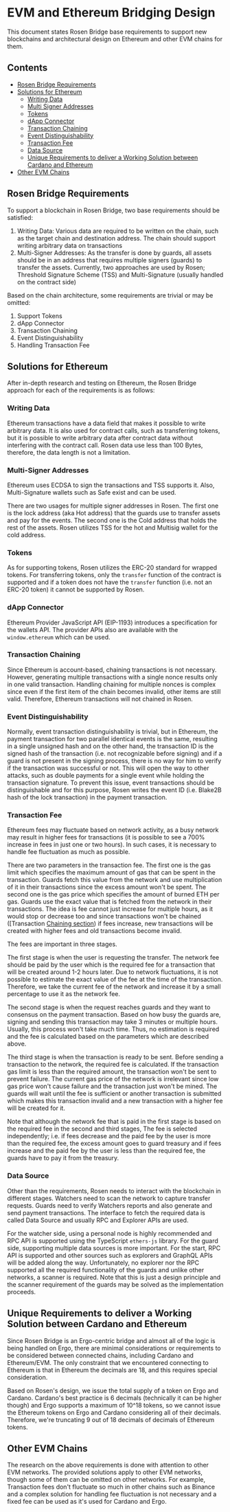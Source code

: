 # EVM and Ethereum Bridging Design

This document states Rosen Bridge base requirements to support new blockchains and architectural design on Ethereum and other EVM chains for them.


## Contents
- [Rosen Bridge Requirements](#rosen-bridge-requirements)
- [Solutions for Ethereum](#solutions-for-ethereum)
    - [Writing Data](#writing-data)
    - [Multi Signer Addresses](#multi-signer-addresses)
    - [Tokens](#tokens)
    - [dApp Connector](#dapp-connector)
    - [Transaction Chaining](#transaction-chaining)
    - [Event Distinguishability](#event-distinguishability)
    - [Transaction Fee](#transaction-fee)
    - [Data Source](#data-source)
    - [Unique Requirements to deliver a Working Solution between Cardano and Ethereum](#Unique-Requirements-to-deliver-a-Working-Solution-between-Cardano-and-Ethereum)
- [Other EVM Chains](#other-evm-chains)


## Rosen Bridge Requirements

To support a blockchain in Rosen Bridge, two base requirements should be satisfied:

1. Writing Data: Various data are required to be written on the chain, such as the target chain and destination address. The chain should support writing arbitrary data on transactions
2. Multi-Signer Addresses: As the transfer is done by guards, all assets should be in an address that requires multiple signers (guards) to transfer the assets. Currently, two approaches are used by Rosen; Threshold Signature Scheme (TSS) and Multi-Signature (usually handled on the contract side)

Based on the chain architecture, some requirements are trivial or may be omitted:

1. Support Tokens
2. dApp Connector
3. Transaction Chaining
4. Event Distinguishability
5. Handling Transaction Fee


## Solutions for Ethereum

After in-depth research and testing on Ethereum, the Rosen Bridge approach for each of the requirements is as follows:

### Writing Data
Ethereum transactions have a data field that makes it possible to write arbitrary data. It is also used for contract calls, such as transferring tokens, but it is possible to write arbitrary data after contract data without interfering with the contract call. Rosen data use less than 100 Bytes, therefore, the data length is not a limitation.

### Multi-Signer Addresses
Ethereum uses ECDSA to sign the transactions and TSS supports it. Also, Multi-Signature wallets such as Safe exist and can be used.

There are two usages for multiple signer addresses in Rosen. The first one is the lock address (aka Hot address) that the guards use to transfer assets and pay for the events. The second one is the Cold address that holds the rest of the assets. Rosen utilizes TSS for the hot and Multisig wallet for the cold address.

### Tokens
As for supporting tokens, Rosen utilizes the ERC-20 standard for wrapped tokens. For transferring tokens, only the `transfer` function of the contract is supported and if a token does not have the `transfer` function (i.e. not an ERC-20 token) it cannot be supported by Rosen.

### dApp Connector
Ethereum Provider JavaScript API (EIP-1193) introduces a specification for the wallets API. The provider APIs also are available with the `window.ethereum` which can be used.

### Transaction Chaining
Since Ethereum is account-based, chaining transactions is not necessary. However, generating multiple transactions with a single nonce results only in one valid transaction. Handling chaining for multiple nonces is complex since even if the first item of the chain becomes invalid, other items are still valid. Therefore, Ethereum transactions will not chained in Rosen.

### Event Distinguishability
Normally, event transaction distinguishability is trivial, but in Ethereum, the payment transaction for two parallel identical events is the same, resulting in a single unsigned hash and on the other hand, the transaction ID is the signed hash of the transaction (i.e. not recognizable before signing) and if a guard is not present in the signing process, there is no way for him to verify if the transaction was successful or not. This will open the way to other attacks, such as double payments for a single event while holding the transaction signature. To prevent this issue, event transactions should be distinguishable and for this purpose, Rosen writes the event ID (i.e. Blake2B hash of the lock transaction) in the payment transaction.

### Transaction Fee
Ethereum fees may fluctuate based on network activity, as a busy network may result in higher fees for transactions (it is possible to see a 700% increase in fees in just one or two hours). In such cases, it is necessary to handle fee fluctuation as much as possible.

There are two parameters in the transaction fee. The first one is the gas limit which specifies the maximum amount of gas that can be spent in the transaction. Guards fetch this value from the network and use multiplication of it in their transactions since the excess amount won't be spent. The second one is the gas price which specifies the amount of burned ETH per gas. Guards use the exact value that is fetched from the network in their transactions. The idea is fee cannot just increase for multiple hours, as it would stop or decrease too and since transactions won't be chained ([Transaction [Chaining section](#transaction-chaining)) if fees increase, new transactions will be created with higher fees and old transactions become invalid.

The fees are important in three stages.

The first stage is when the user is requesting the transfer. The network fee should be paid by the user which is the required fee for a transaction that will be created around 1-2 hours later. Due to network fluctuations, it is not possible to estimate the exact value of the fee at the time of the transaction. Therefore, we take the current fee of the network and increase it by a small percentage to use it as the network fee.

The second stage is when the request reaches guards and they want to consensus on the payment transaction. Based on how busy the guards are, signing and sending this transaction may take 3 minutes or multiple hours. Usually, this process won't take much time. Thus, no estimation is required and the fee is calculated based on the parameters which are described above.

The third stage is when the transaction is ready to be sent. Before sending a transaction to the network, the required fee is calculated. If the transaction gas limit is less than the required amount, the transaction won't be sent to prevent failure. The current gas price of the network is irrelevant since low gas price won't cause failure and the transaction just won't be mined. The guards will wait until the fee is sufficient or another transaction is submitted which makes this transaction invalid and a new transaction with a higher fee will be created for it.

Note that although the network fee that is paid in the first stage is based on the required fee in the second and third stages, The fee is selected independently; i.e. if fees decrease and the paid fee by the user is more than the required fee, the excess amount goes to guard treasury and if fees increase and the paid fee by the user is less than the required fee, the guards have to pay it from the treasury.

### Data Source
Other than the requirements, Rosen needs to interact with the blockchain in different stages. Watchers need to scan the network to capture transfer requests. Guards need to verify Watchers reports and also generate and send payment transactions. The interface to fetch the required data is called Data Source and usually RPC and Explorer APIs are used.

For the watcher side, using a personal node is highly recommended and RPC API is supported using the TypeScript `ethers-js` library. For the guard side, supporting multiple data sources is more important. For the start, RPC API is supported and other sources such as explorers and GraphQL APIs will be added along the way. Unfortunately, no explorer nor the RPC supported all the required functionality of the guards and unlike other networks, a scanner is required. Note that this is just a design principle and the scanner requirement of the guards may be solved as the implementation proceeds.

## Unique Requirements to deliver a Working Solution between Cardano and Ethereum
Since Rosen Bridge is an Ergo-centric bridge and almost all of the logic is being handled on Ergo, there are minimal considerations or requirements to be considered between connected chains, including Cardano and Ethereum/EVM.
The only constraint that we encountered connecting to Ethereum is that in Ethereum the decimals are 18, and this requires special consideration. 

Based on Rosen's design, we issue the total supply of a token on Ergo and Cardano. Cardano's best practice is 6 decimals (technically it can be higher though) and Ergo supports a maximum of 10^18 tokens, so we cannot issue the Ethereum tokens on Ergo and Cardano considering all of their decimals. Therefore, we're truncating 9 out of 18 decimals of decimals of Ethereum tokens.

## Other EVM Chains
The research on the above requirements is done with attention to other EVM networks. The provided solutions apply to other EVM networks, though some of them can be omitted on other networks. For example, Transaction fees don't fluctuate so much in other chains such as Binance and a complex solution for handling fee fluctuation is not necessary and a fixed fee can be used as it's used for Cardano and Ergo.
